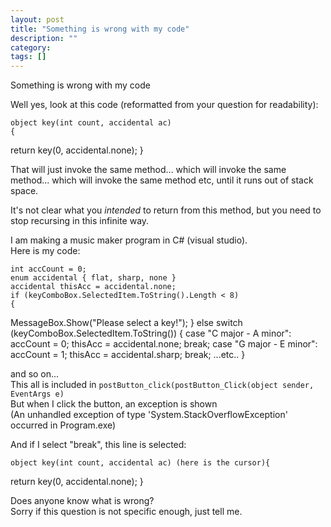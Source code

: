 ```yaml
---
layout: post
title: "Something is wrong with my code"
description: ""
category:
tags: []
---
```


Something is wrong with my code


Well yes, look at this code (reformatted from your question for readability):

    object key(int count, accidental ac)
    { 
  return key(0, accidental.none);
    }

That will just invoke the same method... which will invoke the same method... which will invoke the same method etc, until it runs out of stack space.

It's not clear what you _intended_ to return from this method, but you need to stop recursing in this infinite way.


I am making a music maker program in C# (visual studio).  
Here is my code:

    int accCount = 0;
    enum accidental { flat, sharp, none }
    accidental thisAcc = accidental.none;
    if (keyComboBox.SelectedItem.ToString().Length < 8)
    {
 MessageBox.Show("Please select a key!");
    }
    else switch (keyComboBox.SelectedItem.ToString())
    {
  case "C major - A minor":
      accCount = 0; thisAcc = accidental.none;
      break;
  case "G major - E minor":
      accCount = 1; thisAcc = accidental.sharp;
      break;
  ...etc..
    }

and so on...  
This all is included in `postButton_click(postButton_Click(object sender, EventArgs e)`  
But when I click the button, an exception is shown   
(An unhandled exception of type 'System.StackOverflowException' occurred in Program.exe)  
  
  
And if I select "break", this line is selected:

    object key(int count, accidental ac) (here is the cursor){ 
  return key(0, accidental.none); 
    }

Does anyone know what is wrong?  
Sorry if this question is not specific enough, just tell me.


